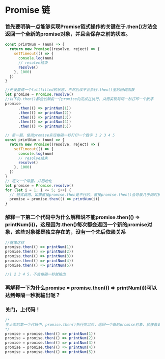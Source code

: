 # Promise 链

### 首先要明确一点能够实现Promise链式操作的关键在于.then()方法会返回一个全新的promise对象，并且会保存之前的状态。

```js
const printNum = (num) => {
  return new Promise((resolve, reject) => {
    setTimeout(() => {
      console.log(num)
      // resolve结束
      resolve()
    }, 1000)
  })
}

//先设置成一个fullfilled的状态，不然后续不会执行.then()里的回调函数
let promise = Promise.resolve()
//以下的.then()都会依赖前一个promise的完成在执行，从而实现每隔一秒打印一个数字
promise
      .then(() => printNum(1))
      .then(() => printNum(2))
      .then(() => printNum(3))
      .then(() => printNum(4))
      .then(() => printNum(5))
```

```js
// 第一题，使用promise实现每隔一秒打印一个数字 1 2 3 4 5
const printNum = (num) => {
  return new Promise((resolve, reject) => {
    setTimeout(() => {
      console.log(num)
      // resolve结束
      resolve()
    }, 1000)
  })
}
// 定义一个常量，并初始化
let promise = Promise.resolve()
for (let i = 1; i <= 5; i++) {
  // 链式调用，如果直接promise.then是不行的，直接promise.then()会导致几乎同时执行，每一个都是独立的promise对象，没有依赖关系。
  promise = promise.then(() => printNum(i))
}
```

### 解释一下第二个代码中为什么解释说不能promise.then(() => printNum(i))，这是因为.then()每次都会返回一个新的promise对象，这些对象都是独立存在的，没有一个先后依赖关系

```js
//就像这样
promise.then(() => printNum(1))
promise.then(() => printNum(2))
promise.then(() => printNum(3))
promise.then(() => printNum(4))
promise.then(() => printNum(5))

//1 2 3 4 5，不会每隔一秒就输出
```

### 再解释一下为什么promise = promise.then(() => printNum(i))可以达到每隔一秒就输出呢？

### 关门，上代码！

```js
/*
在上面的第一个代码中，promise.then()执行完以后，返回一个新的promise对象，紧接着调用这个新的promise上的.then()以此类推，有一个等待的关系，下一个的执行时机取决于上一个promise的完成，而下面这种写法，有着异曲同工之妙。
*/
promise = promise.then(() => printNum(1))
promise = promise.then(() => printNum(2))
promise = promise.then(() => printNum(3))
promise = promise.then(() => printNum(4))
promise = promise.then(() => printNum(5))
```

